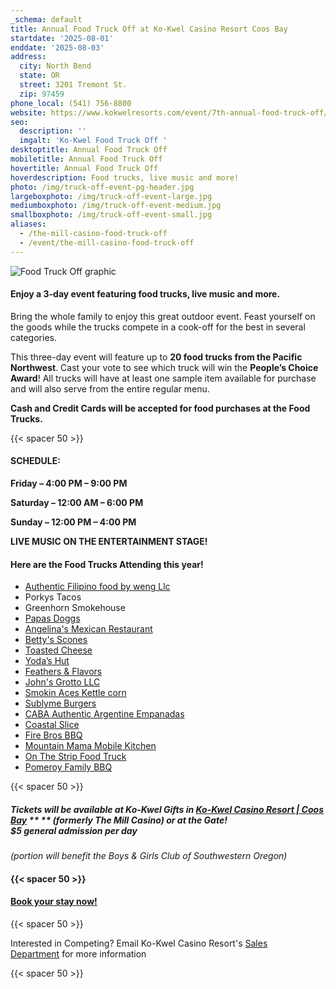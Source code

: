 ```yaml
---
_schema: default
title: Annual Food Truck Off at Ko-Kwel Casino Resort Coos Bay
startdate: '2025-08-01'
enddate: '2025-08-03'
address:
  city: North Bend
  state: OR
  street: 3201 Tremont St.
  zip: 97459
phone_local: (541) 756-8800
website: https://www.kokwelresorts.com/event/7th-annual-food-truck-off/
seo:
  description: ''
  imgalt: 'Ko-Kwel Food Truck Off '
desktoptitle: Annual Food Truck Off
mobiletitle: Annual Food Truck Off
hovertitle: Annual Food Truck Off
hoverdescription: Food trucks, live music and more!
photo: /img/truck-off-event-pg-header.jpg
largeboxphoto: /img/truck-off-event-large.jpg
mediumboxphoto: /img/truck-off-event-medium.jpg
smallboxphoto: /img/truck-off-event-small.jpg
aliases:
  - /the-mill-casino-food-truck-off
  - /event/the-mill-casino-food-truck-off
---
```

![Food Truck Off graphic](/img/food-truck-off.jpg)

#### **Enjoy a 3-day event featuring food trucks, live music and more.**

Bring the whole family to enjoy this great outdoor event. Feast yourself on the goods while the trucks compete in a cook-off for the best in several categories.

This three-day event will feature up to **20 food trucks from the Pacific Northwest**. Cast your vote to see which truck will win the **People’s Choice Award**! All trucks will have at least one sample item available for purchase and will also serve from the entire regular menu.

**Cash and Credit Cards will be accepted for food purchases at the Food Trucks.**

{{< spacer 50 >}}

#### SCHEDULE:

**Friday – 4:00 PM – 9:00 PM**

**Saturday – 12:00 AM – 6:00 PM**

**Sunday – 12:00 PM – 4:00 PM**

**LIVE MUSIC ON THE ENTERTAINMENT STAGE!**<br>

#### Here are the Food Trucks Attending this year!

* [Authentic Filipino food by weng Llc](https://www.facebook.com/profile.php?id=100092881329294)
* Porkys Tacos
* Greenhorn Smokehouse
* [Papas Doggs](https://www.facebook.com/papasdoggs)
* [Angelina's Mexican Restaurant](https://www.facebook.com/bestmexicanfoodintown)
* [Betty's Scones](https://www.facebook.com/profile.php?id=61578673801349)
* [Toasted Cheese](https://www.facebook.com/PNWToastedCheese)
* [Yoda’s Hut](https://www.facebook.com/profile.php?id=100083001505445)
* [Feathers & Flavors](https://www.facebook.com/profile.php?id=61562411663813)
* [John's Grotto LLC](https://www.facebook.com/profile.php?id=61571994211885)
* [Smokin Aces Kettle corn](https://www.facebook.com/profile.php?id=100087813498393)
* [Sublyme Burgers](https://www.facebook.com/profile.php?id=61566469423341)
* [CABA Authentic Argentine Empanadas](https://www.facebook.com/profile.php?id=100063686883679)
* [Coastal Slice](https://www.facebook.com/profile.php?id=61564282543690)
* [Fire Bros BBQ](https://www.facebook.com/profile.php?id=100065283498838)
* [Mountain Mama Mobile Kitchen](https://www.facebook.com/profile.php?id=61572996575499)
* [On The Strip Food Truck](https://www.facebook.com/profile.php?id=100077516762201)
* [Pomeroy Family BBQ](https://www.facebook.com/pomeroyfamilybbq)

{{< spacer 50 >}}

##### Tickets will be available at Ko-Kwel Gifts in <a href="https://www.kokwelresorts.com/coos-bay/" target="_blank" rel="noopener"><strong>Ko-Kwel Casino Resort | Coos Bay</strong></a> \*\* \*\* ***(formerly The Mill Casino)*** or at the Gate!<br>$5 general admission per day

*(portion will benefit the Boys & Girls Club of Southwestern Oregon)*

#### {{< spacer 50 >}}

#### [Book your stay now!](/lodging/)

{{< spacer 50 >}}

Interested in Competing? Email Ko-Kwel Casino Resort's [Sales Department](mailto:salesdept@themillcasino.com)&nbsp;for more information

{{< spacer 50 >}}